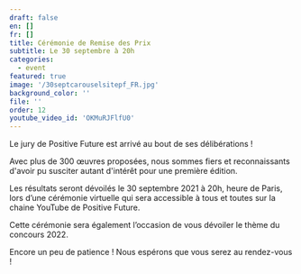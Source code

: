 ```yaml
---
draft: false
en: []
fr: []
title: Cérémonie de Remise des Prix
subtitle: Le 30 septembre à 20h
categories:
  - event
featured: true
image: '/30septcarouselsitepf_FR.jpg'
background_color: ''
file: ''
order: 12
youtube_video_id: 'OKMuRJFlfU0'
---
```


Le jury de Positive Future est arrivé au bout de ses délibérations !

Avec plus de 300 œuvres proposées, nous sommes fiers et reconnaissants d'avoir pu susciter autant d'intérêt pour une première édition.

Les résultats seront dévoilés le 30 septembre 2021 à 20h, heure de Paris, lors d’une cérémonie virtuelle qui sera accessible à tous et toutes sur la chaine YouTube de Positive Future.

Cette cérémonie sera également l’occasion de vous dévoiler le thème du concours 2022.

Encore un peu de patience ! Nous espérons que vous serez au rendez-vous !
